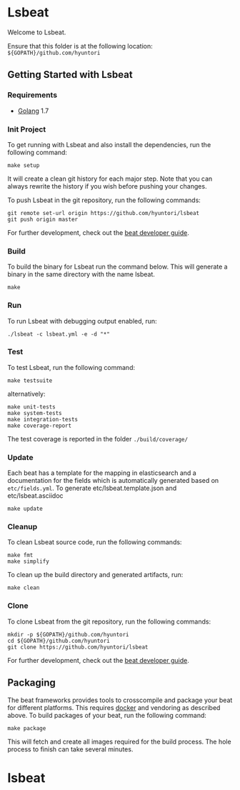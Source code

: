 # Lsbeat

Welcome to Lsbeat.

Ensure that this folder is at the following location:
`${GOPATH}/github.com/hyuntori`

## Getting Started with Lsbeat

### Requirements

* [Golang](https://golang.org/dl/) 1.7

### Init Project
To get running with Lsbeat and also install the
dependencies, run the following command:

```
make setup
```

It will create a clean git history for each major step. Note that you can always rewrite the history if you wish before pushing your changes.

To push Lsbeat in the git repository, run the following commands:

```
git remote set-url origin https://github.com/hyuntori/lsbeat
git push origin master
```

For further development, check out the [beat developer guide](https://www.elastic.co/guide/en/beats/libbeat/current/new-beat.html).

### Build

To build the binary for Lsbeat run the command below. This will generate a binary
in the same directory with the name lsbeat.

```
make
```


### Run

To run Lsbeat with debugging output enabled, run:

```
./lsbeat -c lsbeat.yml -e -d "*"
```


### Test

To test Lsbeat, run the following command:

```
make testsuite
```

alternatively:
```
make unit-tests
make system-tests
make integration-tests
make coverage-report
```

The test coverage is reported in the folder `./build/coverage/`

### Update

Each beat has a template for the mapping in elasticsearch and a documentation for the fields
which is automatically generated based on `etc/fields.yml`.
To generate etc/lsbeat.template.json and etc/lsbeat.asciidoc

```
make update
```


### Cleanup

To clean  Lsbeat source code, run the following commands:

```
make fmt
make simplify
```

To clean up the build directory and generated artifacts, run:

```
make clean
```


### Clone

To clone Lsbeat from the git repository, run the following commands:

```
mkdir -p ${GOPATH}/github.com/hyuntori
cd ${GOPATH}/github.com/hyuntori
git clone https://github.com/hyuntori/lsbeat
```


For further development, check out the [beat developer guide](https://www.elastic.co/guide/en/beats/libbeat/current/new-beat.html).


## Packaging

The beat frameworks provides tools to crosscompile and package your beat for different platforms. This requires [docker](https://www.docker.com/) and vendoring as described above. To build packages of your beat, run the following command:

```
make package
```

This will fetch and create all images required for the build process. The hole process to finish can take several minutes.
# lsbeat
